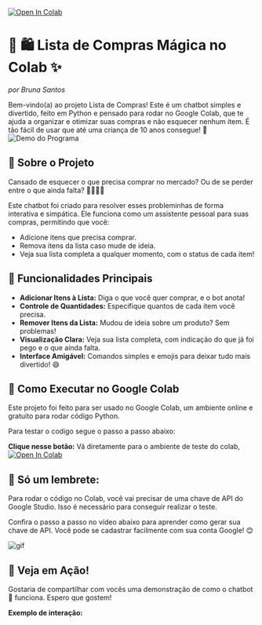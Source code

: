 [![Open In Colab](https://colab.research.google.com/assets/colab-badge.svg)](https://colab.research.google.com/github/brubsant/gerenciador-lista_alura/blob/main/gerenciador_lista_alura.ipynb)


# 🛒 🛍️ Lista de Compras Mágica no Colab ✨  
*por Bruna Santos*

Bem-vindo(a) ao projeto Lista de Compras! Este é um chatbot simples e divertido, feito em Python e pensado para rodar no Google Colab, que te ajuda a organizar e otimizar suas compras e não esquecer nenhum item. É tão fácil de usar que até uma criança de 10 anos consegue! 🎉
![Demo do Programa](assets/demo.gif)

## 👋 Sobre o Projeto

Cansado de esquecer o que precisa comprar no mercado? Ou de se perder entre o que ainda falta? 🙋‍♀️🙋‍♂️

Este chatbot foi criado para resolver esses probleminhas de forma interativa e simpática. Ele funciona como um assistente pessoal para suas compras, permitindo que você:

* Adicione itens que precisa comprar.
* Remova itens da lista caso mude de ideia.
* Veja sua lista completa a qualquer momento, com o status de cada item!

## 🌟 Funcionalidades Principais

* **Adicionar Itens à Lista:** Diga o que você quer comprar, e o bot anota!
* **Controle de Quantidades:** Especifique quantos de cada item você precisa.
* **Remover Itens da Lista:** Mudou de ideia sobre um produto? Sem problemas!
* **Visualização Clara:** Veja sua lista completa, com indicação do que já foi pego e o que ainda falta.
* **Interface Amigável:** Comandos simples e emojis para deixar tudo mais divertido! 😄

## 🚀 Como Executar no Google Colab

Este projeto foi feito para ser usado no Google Colab, um ambiente online e gratuito para rodar código Python.

Para testar o codigo segue o passo a passo abaixo:

 **Clique nesse botão:** Vá diretamente para o ambiente de teste do colab, [![Open In Colab](https://colab.research.google.com/assets/colab-badge.svg)](https://colab.research.google.com/github/brubsant/gerenciador-lista_alura/blob/main/gerenciador_lista_alura.ipynb)

## 🔔 Só um lembrete:

Para rodar o código no Colab, você vai precisar de uma chave de API do Google Studio. Isso é necessário para conseguir realizar o teste.

Confira o passo a passo no vídeo abaixo para aprender como gerar sua chave de API. Você pode se cadastrar facilmente com sua conta Google! 😊

![gif](assets/Google-AI-Studio-_-API-Gemin.gif)


## 📸 Veja em Ação!

Gostaria de compartilhar com vocês uma demonstração de como o chatbot 🤖 funciona. Espero que gostem!

**Exemplo de interação:**









